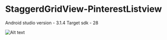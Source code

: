 # StaggerdGridView-PinterestListview
Android studio version - 3.1.4
Target sdk - 28

![Alt text](https://github.com/quicklearner4991/StaggeredGridView-PinterestListview/blob/master/Screenshot_2019-05-30-22-34-44-074_staggerdview.example.com.staggerdrecyclerview.png?raw=true "Example")
